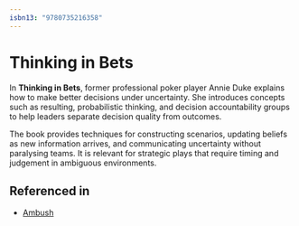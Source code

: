 ```yaml
---
isbn13: "9780735216358"
---
```


# Thinking in Bets

In **Thinking in Bets**, former professional poker player Annie Duke explains how to make better decisions under uncertainty. She introduces concepts such as resulting, probabilistic thinking, and decision accountability groups to help leaders separate decision quality from outcomes.

The book provides techniques for constructing scenarios, updating beliefs as new information arrives, and communicating uncertainty without paralysing teams. It is relevant for strategic plays that require timing and judgement in ambiguous environments.

## Referenced in

- [Ambush](/strategies/competitor/ambush)

